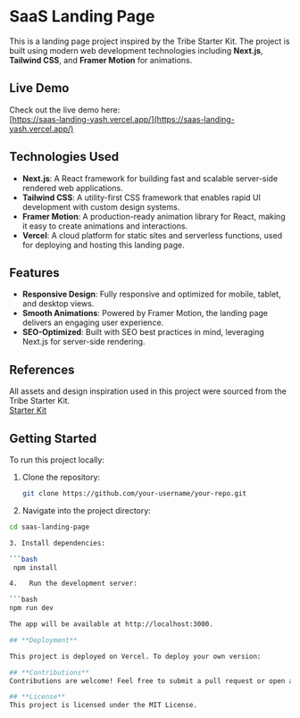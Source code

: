 # **SaaS Landing Page**

This is a landing page project inspired by the Tribe Starter Kit. The project is built using modern web development technologies including **Next.js**, **Tailwind CSS**, and **Framer Motion** for animations.

## **Live Demo**

Check out the live demo here:  
[https://saas-landing-yash.vercel.app/](https://saas-landing-yash.vercel.app/)

## **Technologies Used**

- **Next.js**: A React framework for building fast and scalable server-side rendered web applications.
- **Tailwind CSS**: A utility-first CSS framework that enables rapid UI development with custom design systems.
- **Framer Motion**: A production-ready animation library for React, making it easy to create animations and interactions.
- **Vercel**: A cloud platform for static sites and serverless functions, used for deploying and hosting this landing page.

## **Features**

- **Responsive Design**: Fully responsive and optimized for mobile, tablet, and desktop views.
- **Smooth Animations**: Powered by Framer Motion, the landing page delivers an engaging user experience.
- **SEO-Optimized**: Built with SEO best practices in mind, leveraging Next.js for server-side rendering.

## **References**

All assets and design inspiration used in this project were sourced from the Tribe Starter Kit.  
[Starter Kit](https://www.youtube.com/@frontend-tribe)

## **Getting Started**

To run this project locally:

1. Clone the repository:

   ```bash
   git clone https://github.com/your-username/your-repo.git

2. Navigate into the project directory:

  ```bash
  cd saas-landing-page

3. Install dependencies:

  ```bash
   npm install

4.   Run the development server:

  ```bash
  npm run dev

The app will be available at http://localhost:3000.

## **Deployment**

This project is deployed on Vercel. To deploy your own version:

## **Contributions**
Contributions are welcome! Feel free to submit a pull request or open an issue for any feature requests or bug reports.

## **License**
This project is licensed under the MIT License.
